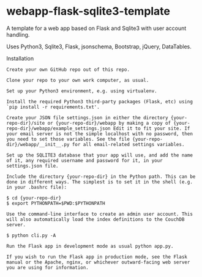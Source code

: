 # webapp-flask-sqlite3-template

A template for a web app based on Flask and Sqlite3 with user account handling.

Uses Python3, Sqlite3, Flask, jsonschema, Bootstrap, jQuery, DataTables.

Installation

    Create your own GitHub repo out of this repo.

    Clone your repo to your own work computer, as usual.

    Set up your Python3 environment, e.g. using virtualenv.

    Install the required Python3 third-party packages (Flask, etc) using `pip install -r requirements.txt'.

    Create your JSON file settings.json in either the directory {your-repo-dir}/site or {your-repo-dir}/webapp by making a copy of {your-repo-dir}/webapp/example_settings.json Edit it to fit your site. If your email server is not the simple localhost with no password, then you need to set those variables. See the file {your-repo-dir}/webapp/__init__.py for all email-related settings variables.

    Set up the SQLITE3 database that your app will use, and add the name of it, any required username and password for it, in your settings.json file.

    Include the directory {your-repo-dir} in the Python path. This can be done in different ways. The simplest is to set it in the shell (e.g. in your .bashrc file):

    $ cd {your-repo-dir}
    $ export PYTHONPATH=$PWD:$PYTHONPATH

    Use the command-line interface to create an admin user account. This will also automatically load the index definitions to the CouchDB server.

    $ python cli.py -A

    Run the Flask app in development mode as usual python app.py.

    If you wish to run the Flask app in production mode, see the Flask manual or the Apache, nginx, or whichever outward-facing web server you are using for information.
